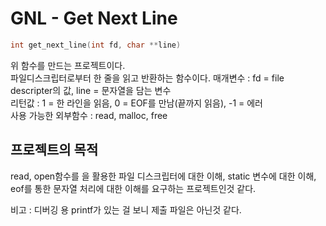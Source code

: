 # GNL - Get Next Line
```c
int get_next_line(int fd, char **line)
```
위 함수를 만드는 프로젝트이다.  
파일디스크립터로부터 한 줄을 읽고 반환하는 함수이다.
매개변수 : fd = file descripter의 값, line = 문자열을 담는 변수  
리턴값 : 1 = 한 라인을 읽음, 0 = EOF를 만남(끝까지 읽음), -1 = 에러  
사용 가능한 외부함수 : read, malloc, free  

## 프로젝트의 목적
read, open함수를 을 활용한 파일 디스크립터에 대한 이해, static 변수에 대한 이해, eof를 통한 문자열 처리에 대한 이해를 요구하는 프로젝트인것 같다.

비고 : 디버깅 용 printf가 있는 걸 보니 제출 파일은 아닌것 같다.
